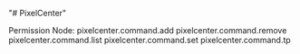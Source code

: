 "# PixelCenter" 

Permission Node: 
pixelcenter.command.add
pixelcenter.command.remove
pixelcenter.command.list
pixelcenter.command.set
pixelcenter.command.tp
